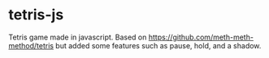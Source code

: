 # tetris-js
Tetris game made in javascript. Based on https://github.com/meth-meth-method/tetris but added some features such as pause, hold, and a shadow.
